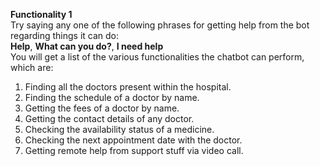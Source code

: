 **Functionality 1**</br>
Try saying any one of the following phrases for getting help from the bot regarding things it can do:</br>
**Help**, <b>What can you do?</b>, <b>I need help</b></br>
You will get a list of the various functionalities the chatbot can perform, which are:</br>
1. Finding all the doctors present within the hospital.
2. Finding the schedule of a doctor by name.
3. Getting the fees of a doctor by name.
4. Getting the contact details of any doctor.
5. Checking the availability status of a medicine.
6. Checking the next appointment date with the doctor.
7. Getting remote help from support stuff via video call.
